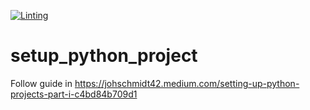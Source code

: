 [![Linting](https://github.com/phamhoangtuan/setup_python_project/actions/workflows/lint.yml/badge.svg?branch=main)](https://github.com/phamhoangtuan/setup_python_project/actions/workflows/lint.yml)

# setup_python_project
Follow guide in https://johschmidt42.medium.com/setting-up-python-projects-part-i-c4bd84b709d1
